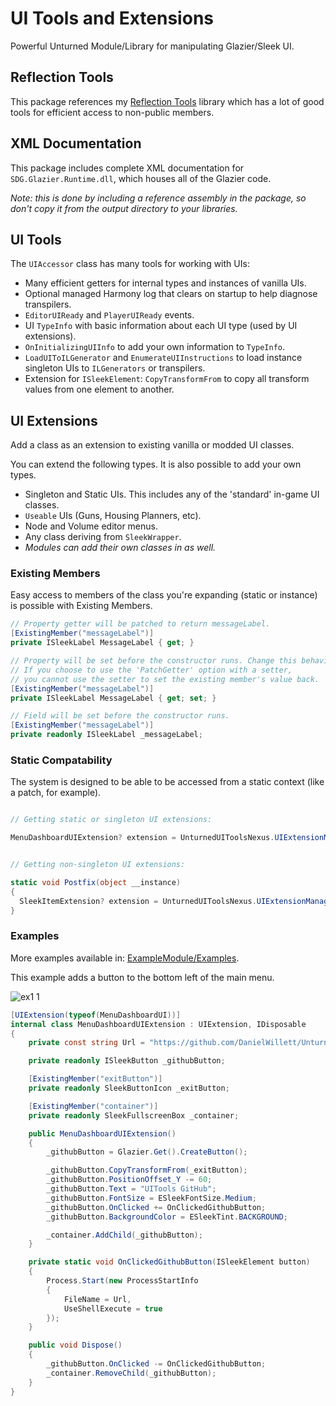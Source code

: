 # UI Tools and Extensions

Powerful Unturned Module/Library for manipulating Glazier/Sleek UI.

## Reflection Tools
This package references my [Reflection Tools](https://github.com/DanielWillett/ReflectionTools) library which has a lot of good tools for efficient access to non-public members.

## XML Documentation
This package includes complete XML documentation for `SDG.Glazier.Runtime.dll`, which houses all of the Glazier code.

*Note: this is done by including a reference assembly in the package, so don't copy it from the output directory to your libraries.*

## UI Tools
The `UIAccessor` class has many tools for working with UIs:
* Many efficient getters for internal types and instances of vanilla UIs.
* Optional managed Harmony log that clears on startup to help diagnose transpilers.
* `EditorUIReady` and `PlayerUIReady` events.
* UI `TypeInfo` with basic information about each UI type (used by UI extensions).
* `OnInitializingUIInfo` to add your own information to `TypeInfo`.
* `LoadUIToILGenerator` and `EnumerateUIInstructions` to load instance singleton UIs to `ILGenerators` or transpilers.
* Extension for `ISleekElement`: `CopyTransformFrom` to copy all transform values from one element to another.

## UI Extensions
Add a class as an extension to existing vanilla or modded UI classes.

You can extend the following types. It is also possible to add your own types.
* Singleton and Static UIs. This includes any of the 'standard' in-game UI classes.
* `Useable` UIs (Guns, Housing Planners, etc).
* Node and Volume editor menus.
* Any class deriving from `SleekWrapper`.
* *Modules can add their own classes in as well.*

### Existing Members
Easy access to members of the class you're expanding (static or instance) is possible with Existing Members.
```cs
// Property getter will be patched to return messageLabel.
[ExistingMember("messageLabel")]
private ISleekLabel MessageLabel { get; }

// Property will be set before the constructor runs. Change this behavior with the 'InitializeMode' attribute property.
// If you choose to use the 'PatchGetter' option with a setter,
// you cannot use the setter to set the existing member's value back.
[ExistingMember("messageLabel")]
private ISleekLabel MessageLabel { get; set; }

// Field will be set before the constructor runs.
[ExistingMember("messageLabel")]
private readonly ISleekLabel _messageLabel;
```

### Static Compatability
The system is designed to be able to be accessed from a static context (like a patch, for example).
```cs

// Getting static or singleton UI extensions:

MenuDashboardUIExtension? extension = UnturnedUIToolsNexus.UIExtensionManager.GetInstance<MenuDashboardUIExtension>();


// Getting non-singleton UI extensions:

static void Postfix(object __instance)
{
  SleekItemExtension? extension = UnturnedUIToolsNexus.UIExtensionManager.GetInstance<SleekItemExtension>(__instance);
}
```

### Examples

More examples available in: [ExampleModule/Examples](https://github.com/DanielWillett/UnturnedUITools/tree/master/ExampleModule/Examples).

This example adds a button to the bottom left of the main menu.

![ex1 1](https://github.com/DanielWillett/UnturnedUITools/assets/12886600/fac55ccd-e7be-4e2e-9bf7-2ab1015483f6)

```cs
[UIExtension(typeof(MenuDashboardUI))]
internal class MenuDashboardUIExtension : UIExtension, IDisposable
{
    private const string Url = "https://github.com/DanielWillett/UnturnedUITools";

    private readonly ISleekButton _githubButton;

    [ExistingMember("exitButton")]
    private readonly SleekButtonIcon _exitButton;

    [ExistingMember("container")]
    private readonly SleekFullscreenBox _container;

    public MenuDashboardUIExtension()
    {
        _githubButton = Glazier.Get().CreateButton();

        _githubButton.CopyTransformFrom(_exitButton);
        _githubButton.PositionOffset_Y -= 60;
        _githubButton.Text = "UITools GitHub";
        _githubButton.FontSize = ESleekFontSize.Medium;
        _githubButton.OnClicked += OnClickedGithubButton;
        _githubButton.BackgroundColor = ESleekTint.BACKGROUND;

        _container.AddChild(_githubButton);
    }

    private static void OnClickedGithubButton(ISleekElement button)
    {
        Process.Start(new ProcessStartInfo
        {
            FileName = Url,
            UseShellExecute = true
        });
    }

    public void Dispose()
    {
        _githubButton.OnClicked -= OnClickedGithubButton;
        _container.RemoveChild(_githubButton);
    }
}
```
